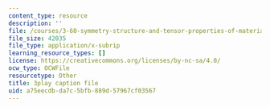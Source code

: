 ```yaml
---
content_type: resource
description: ''
file: /courses/3-60-symmetry-structure-and-tensor-properties-of-materials-fall-2005/a75eecdbda7c5bfb889d57967cf03567_V1i2bknbWfc.vtt
file_size: 42035
file_type: application/x-subrip
learning_resource_types: []
license: https://creativecommons.org/licenses/by-nc-sa/4.0/
ocw_type: OCWFile
resourcetype: Other
title: 3play caption file
uid: a75eecdb-da7c-5bfb-889d-57967cf03567
---
```

